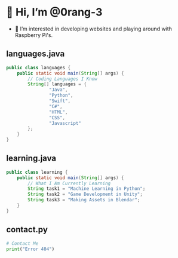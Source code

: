 # 👋 Hi, I’m @0rang-3
- 👀 I’m interested in developing websites and playing around with Raspberry Pi's.

## languages.java
```java
public class languages {
    public static void main(String[] args) {
        // Coding Languages I Know
        String[] languages = {
                "Java",
                "Python",
                "Swift",
                "C#",
                "HTML",
                "CSS",
                "Javascript"
        };
    }
}
```
## learning.java
```java
public class learning {
    public static void main(String[] args) {
        // What I Am Currently Learning
        String task1 = "Machine Learning in Python";
        String task2 = "Game Development in Unity";
        String task3 = "Making Assets in Blendar";
    }
}
```

## contact.py
```py
# Contact Me
print("Error 404")
```

<!---
0rang-3/0rang-3 is a ✨ special ✨ repository because its `README.md` (this file) appears on your GitHub profile.
You can click the Preview link to take a look at your changes.
--->
